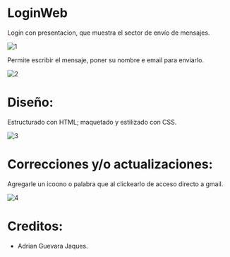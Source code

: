 # LoginWeb
Login con presentacion, que muestra el sector de envío de mensajes.

![1](https://user-images.githubusercontent.com/87548801/132109214-478f42e0-4be0-40c0-aae8-c5bdd2f8dfa3.png)

Permite escribir el mensaje, poner su nombre e email para enviarlo.

![2](https://user-images.githubusercontent.com/87548801/132109216-b0bbf9a1-6bca-4128-9f7f-05ed1c80d94f.png)

# Diseño:
Estructurado con HTML; maquetado y estilizado con CSS.

![3](https://user-images.githubusercontent.com/87548801/132109217-6057cb5f-8a2f-44b8-a555-9baa50812973.png)

# Correcciones y/o actualizaciones:
Agregarle un icoono o palabra que al clickearlo de acceso directo a gmail.

![4](https://user-images.githubusercontent.com/87548801/132109218-c70549f7-1d1f-497a-997d-7b971d66b6c0.png)

# Creditos:
- Adrian Guevara Jaques.
